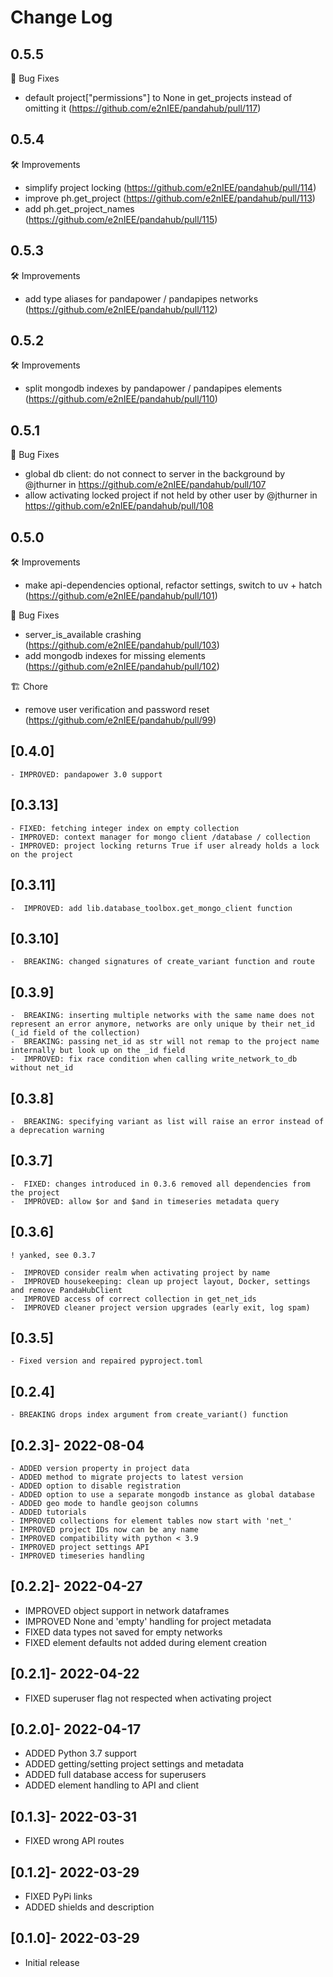 # Change Log

## 0.5.5
🐛 Bug Fixes
* default project["permissions"] to None in get_projects instead of omitting it (https://github.com/e2nIEE/pandahub/pull/117)

## 0.5.4

🛠 Improvements
* simplify project locking (https://github.com/e2nIEE/pandahub/pull/114)
* improve ph.get_project (https://github.com/e2nIEE/pandahub/pull/113)
* add ph.get_project_names (https://github.com/e2nIEE/pandahub/pull/115)

## 0.5.3

🛠 Improvements
* add type aliases for pandapower / pandapipes networks (https://github.com/e2nIEE/pandahub/pull/112)

## 0.5.2

🛠 Improvements
* split mongodb indexes by pandapower / pandapipes elements (https://github.com/e2nIEE/pandahub/pull/110)

## 0.5.1

🐛 Bug Fixes
* global db client: do not connect to server in the background by @jthurner in https://github.com/e2nIEE/pandahub/pull/107
* allow activating locked project if not held by other user by @jthurner in https://github.com/e2nIEE/pandahub/pull/108

## 0.5.0

🛠 Improvements
* make api-dependencies optional, refactor settings, switch to uv + hatch (https://github.com/e2nIEE/pandahub/pull/101)

🐛 Bug Fixes
* server_is_available crashing (https://github.com/e2nIEE/pandahub/pull/103)
* add mongodb indexes for missing elements (https://github.com/e2nIEE/pandahub/pull/102)

🏗 Chore
* remove user verification and password reset (https://github.com/e2nIEE/pandahub/pull/99)

## [0.4.0]
    - IMPROVED: pandapower 3.0 support

## [0.3.13]
    - FIXED: fetching integer index on empty collection
    - IMPROVED: context manager for mongo client /database / collection
    - IMPROVED: project locking returns True if user already holds a lock on the project

## [0.3.11]

    -  IMPROVED: add lib.database_toolbox.get_mongo_client function

## [0.3.10]

    -  BREAKING: changed signatures of create_variant function and route

## [0.3.9]

    -  BREAKING: inserting multiple networks with the same name does not represent an error anymore, networks are only unique by their net_id (_id field of the collection)
    -  BREAKING: passing net_id as str will not remap to the project name internally but look up on the _id field
    -  IMPROVED: fix race condition when calling write_network_to_db without net_id

## [0.3.8]

    -  BREAKING: specifying variant as list will raise an error instead of a deprecation warning

## [0.3.7]

    -  FIXED: changes introduced in 0.3.6 removed all dependencies from the project
    -  IMPROVED: allow $or and $and in timeseries metadata query

## [0.3.6]
    ! yanked, see 0.3.7

    -  IMPROVED consider realm when activating project by name
    -  IMPROVED housekeeping: clean up project layout, Docker, settings and remove PandaHubClient
    -  IMPROVED access of correct collection in get_net_ids
    -  IMPROVED cleaner project version upgrades (early exit, log spam)

## [0.3.5]

    - Fixed version and repaired pyproject.toml

## [0.2.4]

    - BREAKING drops index argument from create_variant() function

## [0.2.3]- 2022-08-04

    - ADDED version property in project data
    - ADDED method to migrate projects to latest version
    - ADDED option to disable registration
    - ADDED option to use a separate mongodb instance as global database
    - ADDED geo mode to handle geojson columns
    - ADDED tutorials
    - IMPROVED collections for element tables now start with 'net_'
    - IMPROVED project IDs now can be any name
    - IMPROVED compatibility with python < 3.9
    - IMPROVED project settings API
    - IMPROVED timeseries handling

## [0.2.2]- 2022-04-27

   - IMPROVED object support in network dataframes
   - IMPROVED None and 'empty' handling for project metadata
   - FIXED data types not saved for empty networks
   - FIXED element defaults not added during element creation

## [0.2.1]- 2022-04-22

   - FIXED superuser flag not respected when activating project

## [0.2.0]- 2022-04-17

   - ADDED Python 3.7 support
   - ADDED getting/setting project settings and metadata
   - ADDED full database access for superusers
   - ADDED element handling to API and client

## [0.1.3]- 2022-03-31

   - FIXED wrong API routes

## [0.1.2]- 2022-03-29

   - FIXED PyPi links
   - ADDED shields and description

## [0.1.0]- 2022-03-29

   - Initial release

